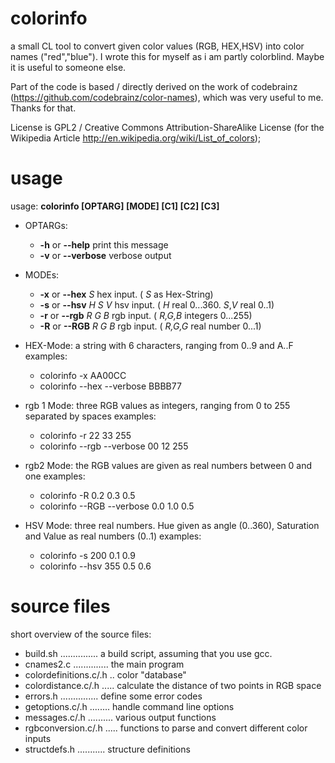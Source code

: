 colorinfo
=========

a small CL tool to convert given color values (RGB, HEX,HSV) into color names ("red","blue").
I wrote this for myself as i am partly colorblind. Maybe it is useful to someone else.

Part of the code is based / directly derived on the work of codebrainz (https://github.com/codebrainz/color-names),
which was very useful to me. Thanks for that.

License is GPL2 /  Creative Commons Attribution-ShareAlike License (for the Wikipedia Article http://en.wikipedia.org/wiki/List_of_colors);  

usage
=========
 usage: **colorinfo [OPTARG] [MODE] [C1] [C2] [C3]**
 
* OPTARGs:
   *  **-h** or   **--help**        print this message
   *  **-v** or   **--verbose**     verbose output

* MODEs:  
   *  **-x** or **--hex** *S*              hex input. ( *S* as Hex-String)
   *  **-s** or **--hsv** *H S V*          hsv input. ( *H* real 0...360. *S*,*V* real 0..1)
   *  **-r** or **--rgb** *R G B*          rgb input. ( *R,G,B* integers 0...255)
   *  **-R** or **--RGB** *R G B*          rgb input. ( *R,G,G* real number 0...1)


* HEX-Mode: a string with 6 characters, ranging from 0..9 and A..F
  examples:
    * colorinfo -x AA00CC
    * colorinfo --hex --verbose BBBB77

* rgb 1 Mode: three RGB values as integers, ranging from 0 to 255 separated by spaces
  examples:
    * colorinfo -r 22 33 255
    * colorinfo --rgb --verbose 00 12 255 

* rgb2 Mode: the RGB values are given as real numbers between 0 and one
  examples:
    * colorinfo -R 0.2 0.3 0.5
    * colorinfo --RGB --verbose 0.0 1.0 0.5

* HSV Mode: three real numbers. Hue given as angle (0..360), Saturation and Value as real numbers (0..1)
  examples:
    * colorinfo -s 200 0.1 0.9
    * colorinfo --hsv 355 0.5 0.6



source files
=========

short overview of the source files:

* build.sh ............... a build script, assuming that you use gcc.
* cnames2.c .............. the main program
* colordefinitions.c/.h .. color "database"
* colordistance.c/.h ..... calculate the distance of two points in RGB space
* errors.h ............... define some error codes
* getoptions.c/.h ........ handle command line options
* messages.c/.h .......... various output functions
* rgbconversion.c/.h ..... functions to parse and convert different color inputs
* structdefs.h ........... structure definitions

